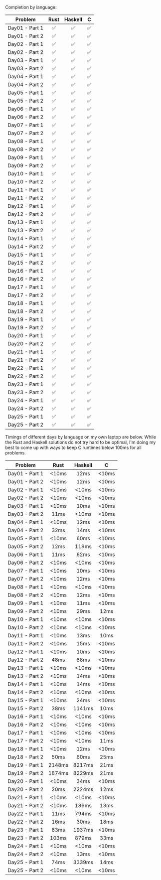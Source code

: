 Completion by language:

| Problem| Rust| Haskell| C|
| :---: | :---: | :---: | :---: |
| Day01 - Part 1 | ✅ | ✅ | ✅ |
| Day01 - Part 2 | ✅ | ✅ | ✅ |
| Day02 - Part 1 | ✅ | ✅ | ✅ |
| Day02 - Part 2 | ✅ | ✅ | ✅ |
| Day03 - Part 1 | ✅ | ✅ | ✅ |
| Day03 - Part 2 | ✅ | ✅ | ✅ |
| Day04 - Part 1 | ✅ | ✅ | ✅ |
| Day04 - Part 2 | ✅ | ✅ | ✅ |
| Day05 - Part 1 | ✅ | ✅ | ✅ |
| Day05 - Part 2 | ✅ | ✅ | ✅ |
| Day06 - Part 1 | ✅ | ✅ | ✅ |
| Day06 - Part 2 | ✅ | ✅ | ✅ |
| Day07 - Part 1 | ✅ | ✅ | ✅ |
| Day07 - Part 2 | ✅ | ✅ | ✅ |
| Day08 - Part 1 | ✅ | ✅ | ✅ |
| Day08 - Part 2 | ✅ | ✅ | ✅ |
| Day09 - Part 1 | ✅ | ✅ | ✅ |
| Day09 - Part 2 | ✅ | ✅ | ✅ |
| Day10 - Part 1 | ✅ | ✅ | ✅ |
| Day10 - Part 2 | ✅ | ✅ | ✅ |
| Day11 - Part 1 | ✅ | ✅ | ✅ |
| Day11 - Part 2 | ✅ | ✅ | ✅ |
| Day12 - Part 1 | ✅ | ✅ | ✅ |
| Day12 - Part 2 | ✅ | ✅ | ✅ |
| Day13 - Part 1 | ✅ | ✅ | ✅ |
| Day13 - Part 2 | ✅ | ✅ | ✅ |
| Day14 - Part 1 | ✅ | ✅ | ✅ |
| Day14 - Part 2 | ✅ | ✅ | ✅ |
| Day15 - Part 1 | ✅ | ✅ | ✅ |
| Day15 - Part 2 | ✅ | ✅ | ✅ |
| Day16 - Part 1 | ✅ | ✅ | ✅ |
| Day16 - Part 2 | ✅ | ✅ | ✅ |
| Day17 - Part 1 | ✅ | ✅ | ✅ |
| Day17 - Part 2 | ✅ | ✅ | ✅ |
| Day18 - Part 1 | ✅ | ✅ | ✅ |
| Day18 - Part 2 | ✅ | ✅ | ✅ |
| Day19 - Part 1 | ✅ | ✅ | ✅ |
| Day19 - Part 2 | ✅ | ✅ | ✅ |
| Day20 - Part 1 | ✅ | ✅ | ✅ |
| Day20 - Part 2 | ✅ | ✅ | ✅ |
| Day21 - Part 1 | ✅ | ✅ | ✅ |
| Day21 - Part 2 | ✅ | ✅ | ✅ |
| Day22 - Part 1 | ✅ | ✅ | ✅ |
| Day22 - Part 2 | ✅ | ✅ | ✅ |
| Day23 - Part 1 | ✅ | ✅ | ✅ |
| Day23 - Part 2 | ✅ | ✅ | ✅ |
| Day24 - Part 1 | ✅ | ✅ | ✅ |
| Day24 - Part 2 | ✅ | ✅ | ✅ |
| Day25 - Part 1 | ✅ | ✅ | ✅ |
| Day25 - Part 2 | ✅ | ✅ | ✅ |

Timings of different days by language on my own laptop are below. While the Rust and Haskell
solutions do not try hard to be optimal, I'm doing my best to come up with ways to keep C
runtimes below 100ms for all problems.

| Problem| Rust| Haskell| C|
| :---: | :---: | :---: | :---: |
| Day01 - Part 1 | <10ms | 12ms | <10ms |
| Day01 - Part 2 | <10ms | 12ms | <10ms |
| Day02 - Part 1 | <10ms | <10ms | <10ms |
| Day02 - Part 2 | <10ms | <10ms | <10ms |
| Day03 - Part 1 | <10ms | 10ms | <10ms |
| Day03 - Part 2 | 11ms | <10ms | <10ms |
| Day04 - Part 1 | <10ms | 12ms | <10ms |
| Day04 - Part 2 | 32ms | 14ms | <10ms |
| Day05 - Part 1 | <10ms | 60ms | <10ms |
| Day05 - Part 2 | 12ms | 119ms | <10ms |
| Day06 - Part 1 | 11ms | 62ms | <10ms |
| Day06 - Part 2 | <10ms | <10ms | <10ms |
| Day07 - Part 1 | <10ms | 10ms | <10ms |
| Day07 - Part 2 | <10ms | 12ms | <10ms |
| Day08 - Part 1 | <10ms | <10ms | <10ms |
| Day08 - Part 2 | <10ms | 12ms | <10ms |
| Day09 - Part 1 | <10ms | 11ms | <10ms |
| Day09 - Part 2 | <10ms | 29ms | 12ms |
| Day10 - Part 1 | <10ms | <10ms | <10ms |
| Day10 - Part 2 | <10ms | <10ms | <10ms |
| Day11 - Part 1 | <10ms | 13ms | 10ms |
| Day11 - Part 2 | <10ms | 15ms | <10ms |
| Day12 - Part 1 | <10ms | 10ms | <10ms |
| Day12 - Part 2 | 48ms | 88ms | <10ms |
| Day13 - Part 1 | <10ms | <10ms | <10ms |
| Day13 - Part 2 | <10ms | 14ms | <10ms |
| Day14 - Part 1 | <10ms | 14ms | <10ms |
| Day14 - Part 2 | <10ms | <10ms | <10ms |
| Day15 - Part 1 | <10ms | 24ms | <10ms |
| Day15 - Part 2 | 38ms | 1141ms | 10ms |
| Day16 - Part 1 | <10ms | <10ms | <10ms |
| Day16 - Part 2 | <10ms | <10ms | <10ms |
| Day17 - Part 1 | <10ms | <10ms | <10ms |
| Day17 - Part 2 | <10ms | <10ms | 11ms |
| Day18 - Part 1 | <10ms | 12ms | <10ms |
| Day18 - Part 2 | 50ms | 60ms | 25ms |
| Day19 - Part 1 | 2148ms | 8217ms | 21ms |
| Day19 - Part 2 | 1874ms | 8229ms | 21ms |
| Day20 - Part 1 | <10ms | 34ms | <10ms |
| Day20 - Part 2 | 20ms | 2224ms | 12ms |
| Day21 - Part 1 | <10ms | <10ms | <10ms |
| Day21 - Part 2 | <10ms | 186ms | 13ms |
| Day22 - Part 1 | 11ms | 794ms | <10ms |
| Day22 - Part 2 | 16ms | 30ms | 18ms |
| Day23 - Part 1 | 83ms | 1937ms | <10ms |
| Day23 - Part 2 | 103ms | 879ms | 33ms |
| Day24 - Part 1 | <10ms | <10ms | <10ms |
| Day24 - Part 2 | <10ms | 13ms | <10ms |
| Day25 - Part 1 | 74ms | 3339ms | 14ms |
| Day25 - Part 2 | <10ms | <10ms | <10ms |
